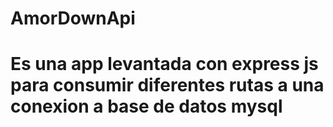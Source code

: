# AmorDownApi
# Es una app levantada con express js para consumir diferentes rutas a una conexion a base de datos mysql